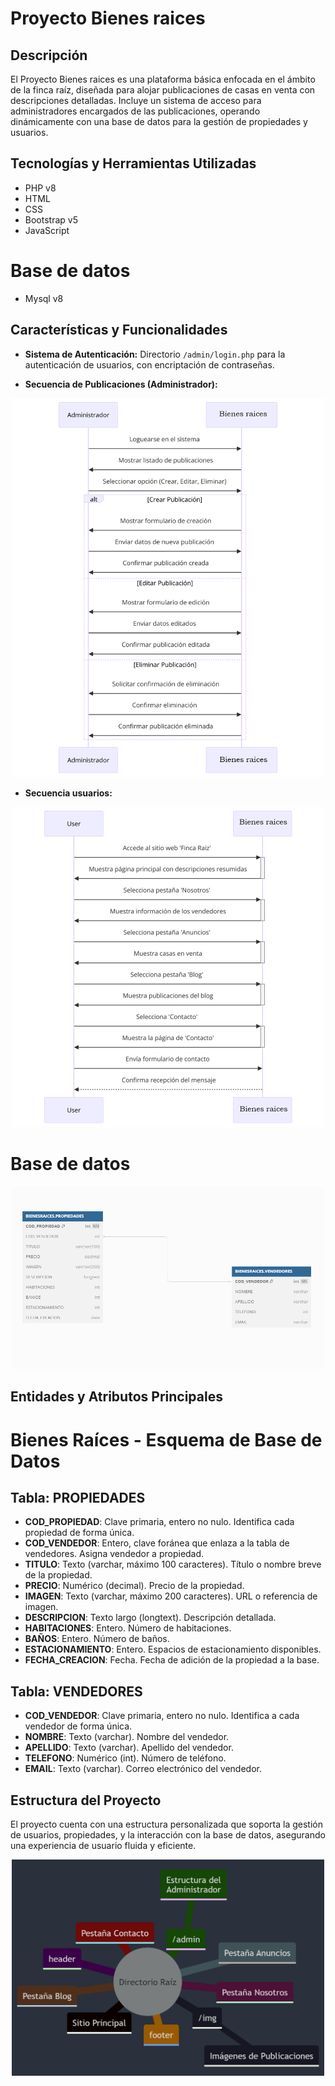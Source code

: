 # Proyecto Bienes raices

## Descripción
El Proyecto Bienes raices es una plataforma básica enfocada en el ámbito de la finca raíz, diseñada para alojar publicaciones de casas en venta con descripciones detalladas. Incluye un sistema de acceso para administradores encargados de las publicaciones, operando dinámicamente con una base de datos para la gestión de propiedades y usuarios.

## Tecnologías y Herramientas Utilizadas
- PHP v8
- HTML
- CSS
- Bootstrap v5
- JavaScript

# Base de datos
- Mysql v8

## Características y Funcionalidades
- **Sistema de Autenticación:** Directorio `/admin/login.php` para la autenticación de usuarios, con encriptación de contraseñas.

- **Secuencia de Publicaciones (Administrador):**
<div style="text-align: center;">
 <img src="/img_readme/diagrama-de-secuencia-administrador.png" width="500">
</div>

 - **Secuencia usuarios:**
<div style="text-align: center;">
  <img src="/img_readme/diagrama-secuencia-usuarios.png" width="500">
</div>

# Base de datos
<div style="text-align: center;">
 <img src="/img_readme/diagrama-entidad-relacion.png" width="500">
</div>

## Entidades y Atributos Principales
# Bienes Raíces - Esquema de Base de Datos

## Tabla: PROPIEDADES

- **COD_PROPIEDAD**: Clave primaria, entero no nulo. Identifica cada propiedad de forma única.
- **COD_VENDEDOR**: Entero, clave foránea que enlaza a la tabla de vendedores. Asigna vendedor a propiedad.
- **TITULO**: Texto (varchar, máximo 100 caracteres). Título o nombre breve de la propiedad.
- **PRECIO**: Numérico (decimal). Precio de la propiedad.
- **IMAGEN**: Texto (varchar, máximo 200 caracteres). URL o referencia de imagen.
- **DESCRIPCION**: Texto largo (longtext). Descripción detallada.
- **HABITACIONES**: Entero. Número de habitaciones.
- **BAÑOS**: Entero. Número de baños.
- **ESTACIONAMIENTO**: Entero. Espacios de estacionamiento disponibles.
- **FECHA_CREACION**: Fecha. Fecha de adición de la propiedad a la base.

## Tabla: VENDEDORES

- **COD_VENDEDOR**: Clave primaria, entero no nulo. Identifica a cada vendedor de forma única.
- **NOMBRE**: Texto (varchar). Nombre del vendedor.
- **APELLIDO**: Texto (varchar). Apellido del vendedor.
- **TELEFONO**: Numérico (int). Número de teléfono.
- **EMAIL**: Texto (varchar). Correo electrónico del vendedor.


## Estructura del Proyecto
El proyecto cuenta con una estructura personalizada que soporta la gestión de usuarios, propiedades, y la interacción con la base de datos, asegurando una experiencia de usuario fluida y eficiente.
<div style="text-align: center;">
 <img src="/img_readme/estructura-proyecto.png" width="500">
 </div>